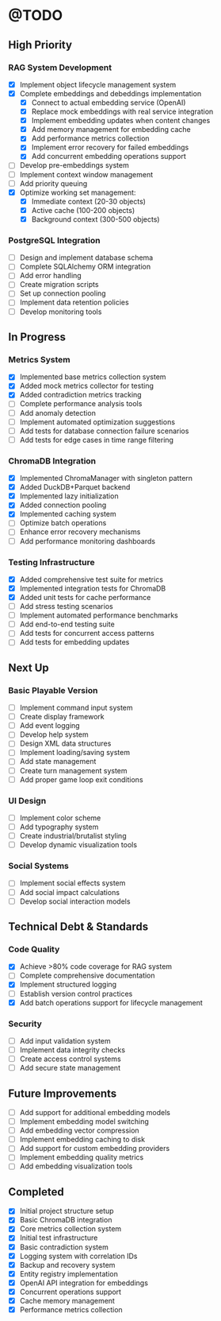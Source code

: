 # @TODO

## High Priority

### RAG System Development
- [x] Implement object lifecycle management system
- [x] Complete embeddings and debeddings implementation
  - [x] Connect to actual embedding service (OpenAI)
  - [x] Replace mock embeddings with real service integration
  - [x] Implement embedding updates when content changes
  - [x] Add memory management for embedding cache
  - [x] Add performance metrics collection
  - [x] Implement error recovery for failed embeddings
  - [x] Add concurrent embedding operations support
- [ ] Develop pre-embeddings system
- [ ] Implement context window management
- [ ] Add priority queuing
- [x] Optimize working set management:
  - [x] Immediate context (20-30 objects)
  - [x] Active cache (100-200 objects)
  - [x] Background context (300-500 objects)

### PostgreSQL Integration
- [ ] Design and implement database schema
- [ ] Complete SQLAlchemy ORM integration
- [ ] Add error handling
- [ ] Create migration scripts
- [ ] Set up connection pooling
- [ ] Implement data retention policies
- [ ] Develop monitoring tools

## In Progress

### Metrics System
- [x] Implemented base metrics collection system
- [x] Added mock metrics collector for testing
- [x] Added contradiction metrics tracking
- [ ] Complete performance analysis tools
- [ ] Add anomaly detection
- [ ] Implement automated optimization suggestions
- [ ] Add tests for database connection failure scenarios
- [ ] Add tests for edge cases in time range filtering

### ChromaDB Integration
- [x] Implemented ChromaManager with singleton pattern
- [x] Added DuckDB+Parquet backend
- [x] Implemented lazy initialization
- [x] Added connection pooling
- [x] Implemented caching system
- [ ] Optimize batch operations
- [ ] Enhance error recovery mechanisms
- [ ] Add performance monitoring dashboards

### Testing Infrastructure
- [x] Added comprehensive test suite for metrics
- [x] Implemented integration tests for ChromaDB
- [x] Added unit tests for cache performance
- [ ] Add stress testing scenarios
- [ ] Implement automated performance benchmarks
- [ ] Add end-to-end testing suite
- [ ] Add tests for concurrent access patterns
- [ ] Add tests for embedding updates

## Next Up

### Basic Playable Version
- [ ] Implement command input system
- [ ] Create display framework
- [ ] Add event logging
- [ ] Develop help system
- [ ] Design XML data structures
- [ ] Implement loading/saving system
- [ ] Add state management
- [ ] Create turn management system
- [ ] Add proper game loop exit conditions

### UI Design
- [ ] Implement color scheme
- [ ] Add typography system
- [ ] Create industrial/brutalist styling
- [ ] Develop dynamic visualization tools

### Social Systems
- [ ] Implement social effects system
- [ ] Add social impact calculations
- [ ] Develop social interaction models

## Technical Debt & Standards

### Code Quality
- [x] Achieve >80% code coverage for RAG system
- [ ] Complete comprehensive documentation
- [x] Implement structured logging
- [ ] Establish version control practices
- [x] Add batch operations support for lifecycle management

### Security
- [ ] Add input validation system
- [ ] Implement data integrity checks
- [ ] Create access control systems
- [ ] Add secure state management

## Future Improvements
- [ ] Add support for additional embedding models
- [ ] Implement embedding model switching
- [ ] Add embedding vector compression
- [ ] Implement embedding caching to disk
- [ ] Add support for custom embedding providers
- [ ] Implement embedding quality metrics
- [ ] Add embedding visualization tools

## Completed
- [x] Initial project structure setup
- [x] Basic ChromaDB integration
- [x] Core metrics collection system
- [x] Initial test infrastructure
- [x] Basic contradiction system
- [x] Logging system with correlation IDs
- [x] Backup and recovery system
- [x] Entity registry implementation
- [x] OpenAI API integration for embeddings
- [x] Concurrent operations support
- [x] Cache memory management
- [x] Performance metrics collection
